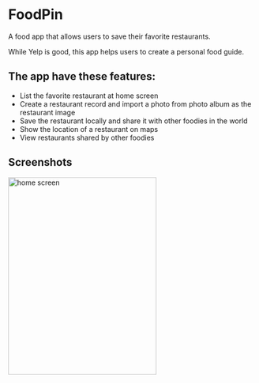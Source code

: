 # FoodPin
A food app that allows users to save their favorite restaurants.

While Yelp is good, this app helps users to create a personal food guide.

## The app have these features:
- List the favorite restaurant at home screen
- Create a restaurant record and import a photo from photo album as the restaurant image
- Save the restaurant locally and share it with other foodies in the world
- Show the location of a restaurant on maps
- View restaurants shared by other foodies


## Screenshots
<img width="300" height="400" alt="home screen" src="https://user-images.githubusercontent.com/19711677/53697711-0bacaf80-3dcc-11e9-8fd3-0d762480a7c6.png">

